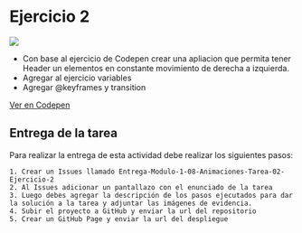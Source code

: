 # Ejercicio 2
![](https://res.cloudinary.com/db9wh5uvt/image/upload/c_scale,w_618/v1625936614/tarea-2_iyvqko.png)

- Con base al ejercicio de Codepen crear una apliacion que permita tener Header un elementos en constante movimiento de derecha a izquierda.
- Agregar al ejercicio variables
- Agregar @keyframes y transition

[Ver en Codepen](https://codepen.io/FabioG/pen/QjLreK)

## Entrega de la tarea

Para realizar la entrega de esta actividad debe realizar los siguientes pasos:

    1. Crear un Issues llamado Entrega-Modulo-1-08-Animaciones-Tarea-02-Ejercicio-2
    2. Al Issues adicionar un pantallazo con el enunciado de la tarea
    3. Luego debes agregar la descripción de los pasos ejecutados para dar la solución a la tarea y adjuntar las imágenes de evidencia.
    4. Subir el proyecto a GitHub y enviar la url del repositorio
    5. Crear un GitHub Page y enviar la url del despliegue